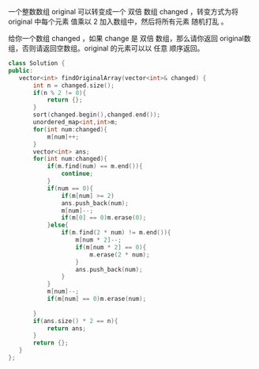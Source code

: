 一个整数数组 original 可以转变成一个 双倍 数组 changed ，转变方式为将 original 中每个元素 值乘以 2 加入数组中，然后将所有元素 随机打乱 。

给你一个数组 changed ，如果 change 是 双倍 数组，那么请你返回 original数组，否则请返回空数组。original 的元素可以以 任意 顺序返回。

 ```C++
 class Solution {
public:
    vector<int> findOriginalArray(vector<int>& changed) {
        int n = changed.size();
        if(n % 2 != 0){
            return {};
        }
        sort(changed.begin(),changed.end());
        unordered_map<int,int>m;
        for(int num:changed){
            m[num]++;
        }
        vector<int> ans;
        for(int num:changed){
            if(m.find(num) == m.end()){
                continue;
            }
            if(num == 0){
                if(m[num] >= 2)
                ans.push_back(num);
                m[num]--;
                if(m[0] == 0)m.erase(0);
            }else{
                if(m.find(2 * num) != m.end()){
                    m[num * 2]--;
                    if(m[num * 2] == 0){
                        m.erase(2 * num);
                    }
                    ans.push_back(num);
                }
            }
            m[num]--;
            if(m[num] == 0)m.erase(num);
           
        }
        if(ans.size() * 2 == n){
            return ans;
        }
        return {};
    }
};
 ```

 